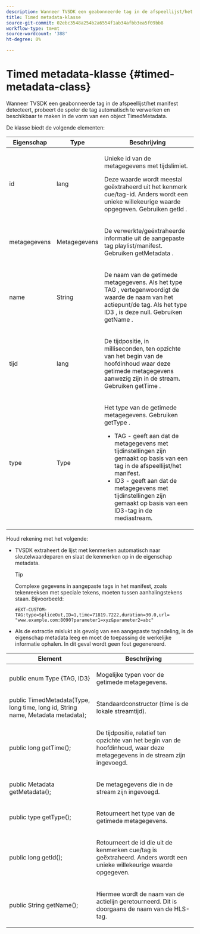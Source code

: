 ```yaml
---
description: Wanneer TVSDK een geabonneerde tag in de afspeellijst/het manifest detecteert, probeert de speler de tag automatisch te verwerken en beschikbaar te maken in de vorm van een object TimedMetadata.
title: Timed metadata-klasse
source-git-commit: 02ebc3548a254b2a6554f1ab34afbb3ea5f09bb8
workflow-type: tm+mt
source-wordcount: '388'
ht-degree: 0%

---
```


# Timed metadata-klasse {#timed-metadata-class}

Wanneer TVSDK een geabonneerde tag in de afspeellijst/het manifest detecteert, probeert de speler de tag automatisch te verwerken en beschikbaar te maken in de vorm van een object TimedMetadata.

De klasse biedt de volgende elementen:

<table id="table_FFC56AC5B1E04DA99C9309C0223ABA90"> 
 <thead> 
  <tr> 
   <th colname="col1" class="entry"><b> Eigenschap </b></th> 
   <th colname="col02" class="entry"> <b> Type </b></th> 
   <th colname="col2" class="entry"> <b> Beschrijving </b> </th> 
  </tr> 
 </thead>
 <tbody> 
  <tr> 
   <td colname="col1"> <span class="codeph"> id </span> </td> 
   <td colname="col02"> lang </td> 
   <td colname="col2"> <p>Unieke id van de metagegevens met tijdslimiet. </p> <p>Deze waarde wordt meestal geëxtraheerd uit het kenmerk cue/tag-id. Anders wordt een unieke willekeurige waarde opgegeven. Gebruiken <span class="codeph"> getId </span>. </p> </td> 
  </tr> 
  <tr> 
   <td colname="col1"> <span class="codeph"> metagegevens </span> </td> 
   <td colname="col02"> Metagegevens </td> 
   <td colname="col2"> <p>De verwerkte/geëxtraheerde informatie uit de aangepaste tag playlist/manifest. Gebruiken <span class="codeph"> getMetadata </span>. </p> </td> 
  </tr> 
  <tr> 
   <td colname="col1"> <span class="codeph"> name </span> </td> 
   <td colname="col02"> String </td> 
   <td colname="col2"> <p>De naam van de getimede metagegevens. Als het type <span class="codeph"> TAG </span>, vertegenwoordigt de waarde de naam van het actiepunt/de tag. Als het type <span class="codeph"> ID3 </span>, is deze null. Gebruiken <span class="codeph"> getName </span>. </p> </td> 
  </tr> 
  <tr> 
   <td colname="col1"> <span class="codeph"> tijd </span> </td> 
   <td colname="col02"> lang </td> 
   <td colname="col2"> <p>De tijdpositie, in milliseconden, ten opzichte van het begin van de hoofdinhoud waar deze getimede metagegevens aanwezig zijn in de stream. Gebruiken <span class="codeph"> getTime </span>. </p> </td> 
  </tr> 
  <tr> 
   <td colname="col1"> <span class="codeph"> type </span> </td> 
   <td colname="col02"> Type </td> 
   <td colname="col2"> <p>Het type van de getimede metagegevens. Gebruiken <span class="codeph"> getType </span>. 
     <ul id="ul_70FBFB33E9F846D8B38592560CCE9560"> 
      <li id="li_739D30561BFB4D9B97DF212E4880BA2C">TAG - geeft aan dat de metagegevens met tijdinstellingen zijn gemaakt op basis van een tag in de afspeellijst/het manifest. </li> 
      <li id="li_E785E1DEF1CC4D9DBE7764E5D05EFAFC">ID3 - geeft aan dat de metagegevens met tijdinstellingen zijn gemaakt op basis van een ID3-tag in de mediastream. </li> 
     </ul> </p> </td> 
  </tr> 
 </tbody> 
</table>

<!--<a id="section_737CC47997F74F80A3C5C6171ADE120E"></a>-->

Houd rekening met het volgende:

* TVSDK extraheert de lijst met kenmerken automatisch naar sleutelwaardeparen en slaat de kenmerken op in de eigenschap metadata.

  >[!TIP]
  >
  >Complexe gegevens in aangepaste tags in het manifest, zoals tekenreeksen met speciale tekens, moeten tussen aanhalingstekens staan. Bijvoorbeeld:
  >
  >```
  >#EXT-CUSTOM-TAG:type=SpliceOut,ID=1,time=71819.7222,duration=30.0,url= 
  >"www.example.com:8090?parameter1=xyz&parameter2=abc"
  >```
  >

* Als de extractie mislukt als gevolg van een aangepaste tagindeling, is de eigenschap metadata leeg en moet de toepassing de werkelijke informatie ophalen. In dit geval wordt geen fout gegenereerd.

<table id="table_1BAE98BF23F641A3A5709EBE37B327F6"> 
 <thead> 
  <tr> 
   <th colname="col1" class="entry"> <b>Element </b></th> 
   <th colname="col2" class="entry"> <b>Beschrijving</b></th> 
  </tr> 
 </thead>
 <tbody> 
  <tr> 
   <td colname="col1"> <span class="codeph"> public enum Type {TAG, ID3} </span> </td> 
   <td colname="col2"> <p>Mogelijke typen voor de getimede metagegevens. </p> </td> 
  </tr> 
  <tr> 
   <td colname="col1"> <span class="codeph"> public TimedMetadata(Type, long time, long id, String name, Metadata metadata); </span> </td> 
   <td colname="col2"> <p>Standaardconstructor (time is de lokale streamtijd). </p> </td> 
  </tr> 
  <tr> 
   <td colname="col1"> <span class="codeph"> public long getTime(); </span> </td> 
   <td colname="col2"> <p>De tijdpositie, relatief ten opzichte van het begin van de hoofdinhoud, waar deze metagegevens in de stream zijn ingevoegd. </p> </td> 
  </tr> 
  <tr> 
   <td colname="col1"> <span class="codeph"> public Metadata getMetadata(); </span> </td> 
   <td colname="col2"> <p>De metagegevens die in de stream zijn ingevoegd. </p> </td> 
  </tr> 
  <tr> 
   <td colname="col1"> <span class="codeph"> public type getType(); </span> </td> 
   <td colname="col2"> <p>Retourneert het type van de getimede metagegevens. </p> </td> 
  </tr> 
  <tr> 
   <td colname="col1"> <span class="codeph"> public long getId(); </span> </td> 
   <td colname="col2"> <p>Retourneert de id die uit de kenmerken cue/tag is geëxtraheerd. Anders wordt een unieke willekeurige waarde opgegeven. </p> </td> 
  </tr> 
  <tr> 
   <td colname="col1"> <span class="codeph"> public String getName(); </span> </td> 
   <td colname="col2"> <p>Hiermee wordt de naam van de actielijn geretourneerd. Dit is doorgaans de naam van de HLS-tag. </p> </td> 
  </tr> 
 </tbody> 
</table>
